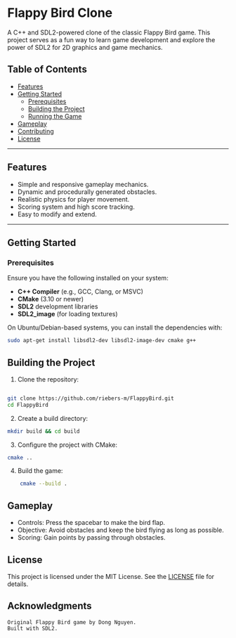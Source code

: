 # Flappy Bird Clone

A C++ and SDL2-powered clone of the classic Flappy Bird game. This project serves as a fun way to learn game development
and explore the power of SDL2 for 2D graphics and game mechanics.

## Table of Contents

- [Features](#features)
- [Getting Started](#getting-started)
    - [Prerequisites](#prerequisites)
    - [Building the Project](#building-the-project)
    - [Running the Game](#running-the-game)
- [Gameplay](#gameplay)
- [Contributing](#contributing)
- [License](#license)

---

## Features

- Simple and responsive gameplay mechanics.
- Dynamic and procedurally generated obstacles.
- Realistic physics for player movement.
- Scoring system and high score tracking.
- Easy to modify and extend.

---

## Getting Started

### Prerequisites

Ensure you have the following installed on your system:

- **C++ Compiler** (e.g., GCC, Clang, or MSVC)
- **CMake** (3.10 or newer)
- **SDL2** development libraries
- **SDL2_image** (for loading textures)

On Ubuntu/Debian-based systems, you can install the dependencies with:

```bash
sudo apt-get install libsdl2-dev libsdl2-image-dev cmake g++
```

## Building the Project

1. Clone the repository:

```bash

git clone https://github.com/riebers-m/FlappyBird.git
cd FlappyBird
```

2. Create a build directory:

```bash
mkdir build && cd build
```

3. Configure the project with CMake:

```bash
cmake ..
```

4. Build the game:

```bash
    cmake --build .
```

## Gameplay

* Controls: Press the spacebar to make the bird flap.
* Objective: Avoid obstacles and keep the bird flying as long as possible.
* Scoring: Gain points by passing through obstacles.

## License

This project is licensed under the MIT License. See the [LICENSE](#LI) file for details.

## Acknowledgments

    Original Flappy Bird game by Dong Nguyen.
    Built with SDL2.